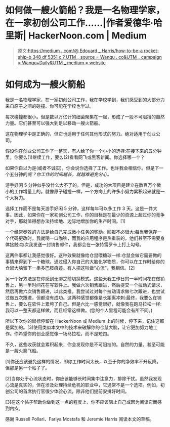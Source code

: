 # 如何做一艘火箭船？我是一名物理学家，在一家初创公司工作……|作者爱德华·哈里斯| HackerNoon.com | Medium

> 原文:[https://medium . com/@ Edouard _ Harris/how-to-be-a rocket-ship-b 348 df 5351 c？UTM _ source = Wanqu . co&UTM _ campaign = Wanqu+Daily&UTM _ medium = website](https://medium.com/@edouard_harris/how-to-be-a-rocket-ship-b348df5351c?utm_source=wanqu.co&utm_campaign=Wanqu+Daily&utm_medium=website)

# 如何成为一艘火箭船



我是一名物理学家，在一家初创公司工作，我在学校学到，我们感受到的大部分力来自原子之间的碰撞。你可能在学校也学过。

每次碰撞都很小。但是数以万亿计的细菌聚集在一起，形成了一股不可阻挡的自然力量。它们甚至可以强大到足以移动一艘火箭船。

这在物理学中是正确的，但它也适用于任何其他形式的努力。绝对适用于创业公司。

假设你在创业公司工作了一整天，有人给了你一个小小的选择:在接下来的五分钟里，你要么(1)继续工作，要么(2)看看网飞或黑客新闻。你选择哪一个？

如果你自以为是(或者不诚实)，你会说你选择了工作。也许我会相信你。但是下一个五分钟的*呢？你工作的时间越长，就越难避免分心。*

游手好闲 5 分钟似乎没什么大不了的。但是，成功的大项目是建立在数百万个微小的工作增量上的。就像原子碰撞一样，一个方向上的许多小努力累积起来就是一个大努力。

选择工作而不是每天游手好闲 5 分钟，这样每年可以多工作 3 天。这是一件大事。因此，如果你在一家初创公司工作，你的目标是在最少的资源上超过你的竞争对手，那就值得想办法持续地、边际地增加你的生产时间。[1]

一个经常奏效的方法是给自己完成微小任务的奖励。回报不必很大:每当我保存一个代码更改时，我就喝一口咖啡，而我的应用程序是热重装的。他们甚至不需要身体接触:每次我发送一封销售邮件，我都会在一张特雷罗卡上打上勾号。

这两件事都让我感觉很好。这种效果就像给仓鼠喂糖球一样:仓鼠会做它需要做的事情来得到下一个糖球。通过侵入你自己的大脑化学物质，你可以在工作时给你的仓鼠大脑留下一串多巴胺痕迹。有人把这叫做“心流”，我相信。[2]

另一个好方法是在你感到无聊之前切换模式。这些天我工作日的一半时间花在做销售上，另一半时间花在写软件上。我做六次销售跟进，然后提交一个拉动式请求，然后再做六次销售跟进，以此类推。我尝试过对每个拉动请求做七次跟进，也尝试过做五次跟进，但都没有成功。这两种感觉都像是长距离冲刺:最终，我要么在销售上，要么在软件上累垮了自己。但是六比一感觉很好，就像我在跑马拉松一样:我可以一整天都这样做，而且经常这样做。(您的个人里程可能会有所不同。)

所以下次你的鼠标停留在 HackerNoon 或 Medium 上的时候，停下来，记住这都是累加的。[3]使用类似本文中的技术来破解你的仓鼠大脑，让它更加努力地工作。你希望你的创业感觉像一场马拉松，而不是短跑。

不久，这些收获就会累积起来，你会发现你是不可阻挡的。自然的力量。甚至可能是一艘火箭飞船。

[1]你还应该避免这样的情况，即你工作时间太长，以至于你的净效率不升反降。但那是另一个帖子了。

[2]当你处于心流状态时，你应该能够长时间集中注意力，排除干扰。虽然我发现心流是真实的，但在涉及处理持续危机的职业中，它通常不是一个选项。例如，初创公司的首席执行官很少体验心流，除非他们提前安排好时间。

[3]在这个帖子帮助你做到这一点的程度上，你不应该阻止自己或因为阅读它而感到内疚。

感谢 Russell Pollari、Fariya Mostafa 和 Jeremie Harris 阅读本文的草稿。

